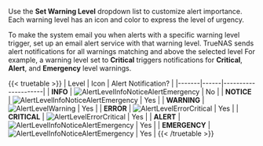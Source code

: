 &NewLine;

Use the **Set Warning Level** dropdown list to customize alert importance.
Each warning level has an icon and color to express the level of urgency.

To make the system email you when alerts with a specific warning level trigger, set up an email alert service with that warning level.
TrueNAS sends alert notifications for all warnings matching and above the selected level
For example, a warning level set to **Critical** triggers notifications for **Critical**, **Alert**, and **Emergency** level warnings.

{{< truetable >}}
| Level | Icon | Alert Notification? |
|-------|------|---------------------|
| **INFO** | ![AlertLevelInfoNoticeAlertEmergency](/images/SCALE/Dashboard/AlertLevelInfoNoticeAlertEmergency.png "Alert Levels") | No |
| **NOTICE** | ![AlertLevelInfoNoticeAlertEmergency](/images/SCALE/Dashboard/AlertLevelInfoNoticeAlertEmergency.png "Alert Levels") | Yes |
| **WARNING** | ![AlertLevelWarning](/images/SCALE/Dashboard/AlertLevelWarning.png "Alert Levels") | Yes |
| **ERROR** | ![AlertLevelErrorCritical](/images/SCALE/Dashboard/AlertLevelErrorCritical.png "Alert Levels") | Yes |
| **CRITICAL** | ![AlertLevelErrorCritical](/images/SCALE/Dashboard/AlertLevelErrorCritical.png "Alert Levels") | Yes |
| **ALERT** | ![AlertLevelInfoNoticeAlertEmergency](/images/SCALE/Dashboard/AlertLevelInfoNoticeAlertEmergency.png "Alert Levels") | Yes |
| **EMERGENCY** | ![AlertLevelInfoNoticeAlertEmergency](/images/SCALE/Dashboard/AlertLevelInfoNoticeAlertEmergency.png "Alert Levels") | Yes |
{{< /truetable >}}
